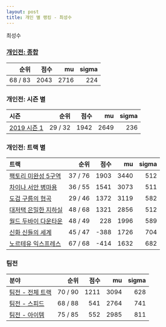 ```yaml
---
layout: post
title: 개인 별 랭킹 - 최성수
---
```


최성수

### [개인전: 종합](../singles-full)

| 순위 | 점수 | mu | sigma |
|---:|---:|---:|---:|
| 68 / 83 | 2043 | 2716 | 224 |

### 개인전: 시즌 별

| 시즌 | 순위 | 점수 | mu | sigma |
|:---|---:|---:|---:|---:|
| [2019 시즌 1](../s2019_1) | 29 / 32 | 1942 | 2649 | 236 |

### 개인전: 트랙 별

| 트랙 | 순위 | 점수 | mu | sigma |
|:---|---:|---:|---:|---:|
| [팩토리 미완성 5구역](../district5) | 37 / 76 | 1903 | 3440 | 512 |
| [차이나 서안 병마용](../byeongma) | 36 / 55 | 1541 | 3073 | 511 |
| [도검 구름의 협곡](../hyupgog) | 29 / 46 | 1372 | 3119 | 582 |
| [대저택 은밀한 지하실](../jeotaek) | 48 / 68 | 1321 | 2856 | 512 |
| [월드 두바이 다운타운](../dubai) | 48 / 49 | 228 | 1996 | 589 |
| [신화 신들의 세계](../shinsegye) | 45 / 47 | -388 | 1726 | 704 |
| [노르테유 익스프레스](../noex) | 67 / 68 | -414 | 1632 | 682 |

### 팀전

| 분야 | 순위 | 점수 | mu | sigma |
|:---|---:|---:|---:|---:|
| [팀전 - 전체 트랙](../team-full) | 70 / 90 | 1211 | 3094 | 628 |
| [팀전 - 스피드](../team-speed) | 68 / 88 | 541 | 2764 | 741 |
| [팀전 - 아이템](../team-item) | 75 / 85 | 552 | 2985 | 811 |
